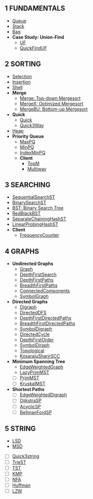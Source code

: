 
## 1 FUNDAMENTALS
  - [Queue](fund/queue.go)
  - [Stack](fund/stack.go)
  - [Bag](fund/bag.go)
  - **Case Study: Union-Find**
    - [UF](fund/uf/uf.go)
    - [QuickFindUF](fund/uf/quick_find_uf.go)
## 2 SORTING
  - [Selection](sorting/selection.go)
  - [Insertion](sorting/insertion.go)
  - [Shell](sorting/shell.go)
  - **Merge**
    - [Merge: Top-down Mergesort](sorting/merge.go)
    - [MergeX: Optimized Mergesort](sorting/mergex.go)
    - [MergeBU: Bottom-up Mergesort](sorting/merge_bu.go)
  - **Quick**
    - [Quick](sorting/quick.go)
    - [Quick3Way](sorting/quick_3way.go)
  - [Heap](sorting/heap.go)
  - **Priority Queue**
    - [MaxPQ](sorting/pq/max_pq.go)
    - [MinPQ](sorting/pq/min_pq.go)
    - [IndexMinPQ](sorting/pq/min_index_pq.go)
    - **Client**
      - [TopM](sorting/pq/example_topm_test.go)
      - [Multiway](sorting/pq/example_index_pq_test.go)
## 3 SEARCHING
  - [SequentialSearchST](searching/sequential_search.go)
  - [BinarySearchST](searching/binary_search.go)
  - [BST: Binary Search Tree](searching/bst.go)
  - [RedBlackBST](searching/red_black_bst.go)
  - [SeparateChainingHashST](searching/separate_chaining_hash_st.go)
  - [LinearProbingHashST](searching/linear_probing_hash_st.go)
  - **Client**
    - [FrequencyCounter](searching/example_frequency_test.go)
## 4 GRAPHS
  - **Undirected Graphs**
    - [Graph](graphs/graph.go)
    - [DepthFirstSearch](graphs/depth_first_search.go)
    - [DepthFirstPaths](graphs/depth_first_paths.go)
    - [BreadthFirstPaths](graphs/breadth_first_paths.go)
    - [ConnectedComponents](graphs/connected_components.go)
    - [SymbolGraph](graphs/symbol_graph.go)
  - **Directed Graphs**
    - [Digraph](graphs/digraph.go)
    - [DirectedDFS](graphs/directed_dfs.go)
    - [DepthFirstDirectedPaths](graphs/depth_first_directed_paths.go)
    - [BreadthFirstDirectedPaths](graphs/breadth_first_directed_paths.go)
    - [SymbolDigraph](graphs/symbol_graph.go)
    - [DirectedCycle](graphs/directed_cycle.go)
    - [DepthFirstOrder](graphs/depth_first_order.go)
    - [SymbolDiraph](graphs/symbol_digraph.go)
    - [Topological](graphs/topological.go)
    - [KosarajuSharirSCC](graphs/kosaraju_sharir_scc.go)
  - **Minimum Spanning Tree**
    - [EdgeWeightedGraph](graphs/edge_weighted_graph.go)
    - [LazyPrimMST](graphs/lazy_prim_mst.go)
    - [ ] [PrimMST](#)
    - [ ] [KruskalMST](#)
  - **Shortest Paths**
    - [ ] [EdgeWeightedDigraph](#)
    - [ ] [DijkstraSP](#)
    - [ ] [AcyclicSP](#)
    - [ ] [BellmanFordSP](#)
## 5 STRING
  - [LSD](strings/lsd.go)
  - [MSD](strings/msd.go)
  - [ ] [Quick3string](#)
  - [ ] [TrieST](#)
  - [ ] [TST](#)
  - [ ] [KMP](#)
  - [ ] [NFA](#)
  - [ ] [Huffman](#)
  - [ ] [LZW](#)

